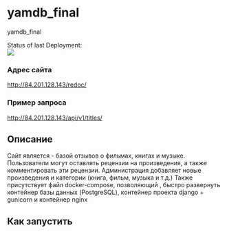 # yamdb_final
yamdb_final

Status of last Deployment:<br>
<img src="https://github.com/eltimccc/yamdb_final/workflows/yamdb-workflow/badge.svg?branch=master"><br>

### Адрес сайта
http://84.201.128.143/redoc/
### Пример запроса
http://84.201.128.143/api/v1/titles/
## Описание
Сайт является - базой отзывов о фильмах, книгах и музыке.
Пользователи могут оставлять рецензии на произведения, а также комментировать эти рецензии.
Администрация добавляет новые произведения и категории (книга, фильм, музыка и т.д.)
Также присутствует файл docker-compose, позволяющий , быстро развернуть контейнер базы данных (PostgreSQL), контейнер проекта django + gunicorn и контейнер nginx
## Как запустить
